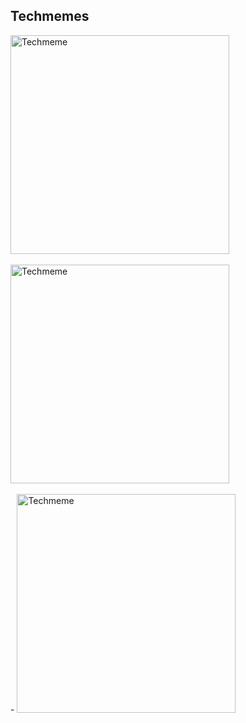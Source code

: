 ## Techmemes

<image title="Techmeme" alt="Techmeme" width="350px" src="https://raw.githubusercontent.com/kiran-yadav-13/HacktoberFest/2021/assets/kiran-yadav-13_memes2.png" />

<br>
<br>
 
<image title="Techmeme" alt="Techmeme" width="350px" src="https://raw.githubusercontent.com/kiran-yadav-13/HacktoberFest/2021/assets/kiran-yadav-13_memes3.png" />

<br>
<br>
-
<image title="Techmeme" alt="Techmeme" width="350px" src="https://raw.githubusercontent.com/kiran-yadav-13/HacktoberFest/2021/assets/kiran-yadav-13_memes1.png" />